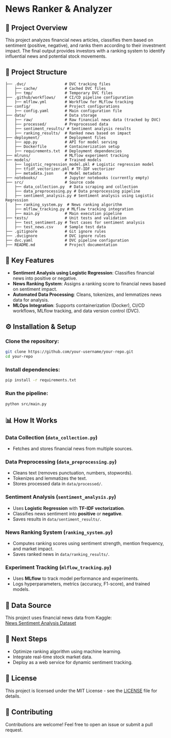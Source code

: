 # News Ranker & Analyzer

## 📌 Project Overview
This project analyzes financial news articles, classifies them based on sentiment (positive, negative), and ranks them according to their investment impact. The final output provides investors with a ranking system to identify influential news and potential stock movements.

## 📂 Project Structure
```
├── .dvc/                 # DVC tracking files
│   ├── cache/            # Cached DVC files
│   ├── tmp/              # Temporary DVC files
├── .github/workflows/    # CI/CD pipeline configuration
│   ├── mlflow.yml        # Workflow for MLflow tracking
├── config/               # Project configurations
│   ├── config.yaml       # Main configuration file
├── data/                 # Data storage
│   ├── raw/              # Raw financial news data (tracked by DVC)
│   ├── processed/        # Preprocessed data
│   ├── sentiment_results/ # Sentiment analysis results
│   ├── ranking_results/  # Ranked news based on impact
├── deployment/           # Deployment files
│   ├── app.py            # API for model serving
│   ├── Dockerfile        # Containerization setup
│   ├── requirements.txt  # Deployment dependencies
├── mlruns/               # MLflow experiment tracking
├── models/               # Trained models
│   ├── logistic_regression_model.pkl # Logistic regression model
│   ├── tfidf_vectorizer.pkl # TF-IDF vectorizer
│   ├── metadata.json     # Model metadata
├── notebooks/            # Jupyter notebooks (currently empty)
├── src/                  # Source code
│   ├── data_collection.py  # Data scraping and collection
│   ├── data_preprocessing.py # Data preprocessing pipeline
│   ├── sentiment_analysis.py # Sentiment analysis using Logistic Regression
│   ├── ranking_system.py  # News ranking algorithm
│   ├── mlflow_tracking.py # MLflow tracking integration
│   ├── main.py           # Main execution pipeline
├── tests/                # Unit tests and validation
│   ├── test_sentiment.py # Test cases for sentiment analysis
│   ├── test_news.csv     # Sample test data
├── .gitignore            # Git ignore rules
├── .dvcignore            # DVC ignore rules
├── dvc.yaml              # DVC pipeline configuration
├── README.md             # Project documentation
```

## 🚀 Key Features
- **Sentiment Analysis using Logistic Regression**: Classifies financial news into positive or negative.
- **News Ranking System**: Assigns a ranking score to financial news based on sentiment impact.
- **Automated Data Processing**: Cleans, tokenizes, and lemmatizes news data for analysis.
- **MLOps Integration**: Supports containerization (Docker), CI/CD workflows, MLflow tracking, and data version control (DVC).

## ⚙️ Installation & Setup
### Clone the repository:
```bash
git clone https://github.com/your-username/your-repo.git
cd your-repo
```
### Install dependencies:
```bash
pip install -r requirements.txt
```
### Run the pipeline:
```bash
python src/main.py
```

## 📊 How It Works
### Data Collection (`data_collection.py`)
- Fetches and stores financial news from multiple sources.

### Data Preprocessing (`data_preprocessing.py`)
- Cleans text (removes punctuation, numbers, stopwords).
- Tokenizes and lemmatizes the text.
- Stores processed data in `data/processed/`.

### Sentiment Analysis (`sentiment_analysis.py`)
- Uses **Logistic Regression** with **TF-IDF vectorization**.
- Classifies news sentiment into **positive** or **negative**.
- Saves results in `data/sentiment_results/`.

### News Ranking System (`ranking_system.py`)
- Computes ranking scores using sentiment strength, mention frequency, and market impact.
- Saves ranked news in `data/ranking_results/`.

### Experiment Tracking (`mlflow_tracking.py`)
- Uses **MLflow** to track model performance and experiments.
- Logs hyperparameters, metrics (accuracy, F1-score), and trained models.

## 📌 Data Source
This project uses financial news data from Kaggle:  
[News Sentiment Analysis Dataset](https://www.kaggle.com/datasets/myrios/news-sentiment-analysis/data)

## 📌 Next Steps
- Optimize ranking algorithm using machine learning.
- Integrate real-time stock market data.
- Deploy as a web service for dynamic sentiment tracking.

## 🐜 License
This project is licensed under the MIT License - see the [LICENSE](LICENSE) file for details.

## 🤝 Contributing
Contributions are welcome! Feel free to open an issue or submit a pull request.
